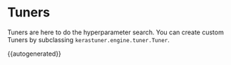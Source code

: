 # Tuners

Tuners are here to do the hyperparameter search. You can create custom Tuners by subclassing `kerastuner.engine.tuner.Tuner`.


{{autogenerated}}
